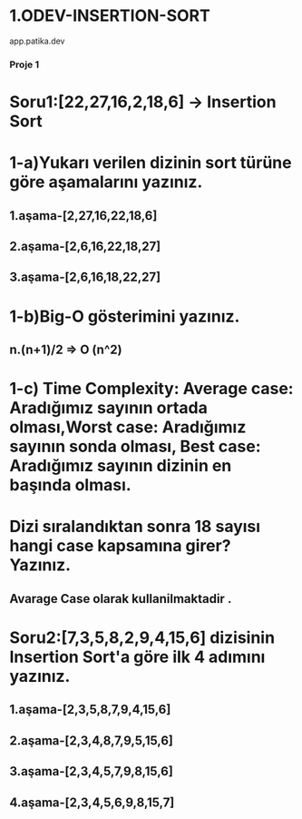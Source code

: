# 1.ODEV-INSERTION-SORT

app.patika.dev 
 
### Proje 1
# Soru1:[22,27,16,2,18,6] -> Insertion Sort

# 1-a)Yukarı verilen dizinin sort türüne göre aşamalarını yazınız.

##  1.aşama-[2,27,16,22,18,6]
## 2.aşama-[2,6,16,22,18,27]
## 3.aşama-[2,6,16,18,22,27]

# 1-b)Big-O gösterimini yazınız.

## n.(n+1)/2 => O (n^2)

# 1-c) Time Complexity: Average case: Aradığımız sayının ortada olması,Worst case: Aradığımız sayının sonda olması, Best case: Aradığımız sayının dizinin en başında olması.
# Dizi sıralandıktan sonra 18 sayısı hangi case kapsamına girer? Yazınız.

## Avarage Case olarak kullanilmaktadir .

# Soru2:[7,3,5,8,2,9,4,15,6] dizisinin Insertion Sort'a göre ilk 4 adımını yazınız.

## 1.aşama-[2,3,5,8,7,9,4,15,6]
## 2.aşama-[2,3,4,8,7,9,5,15,6]
## 3.aşama-[2,3,4,5,7,9,8,15,6]
## 4.aşama-[2,3,4,5,6,9,8,15,7]